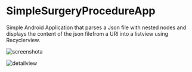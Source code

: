 # SimpleSurgeryProcedureApp

Simple Android Application that parses a Json file with nested nodes and displays the content of the json filefrom a URl into a listview using Recyclerview.

![screenshota](https://user-images.githubusercontent.com/37291194/40079040-2882453e-588f-11e8-8b7d-e2f58ed985c3.png)

![detailview](https://user-images.githubusercontent.com/37291194/40079090-5da67d2a-588f-11e8-949e-ab5dbdd11509.png)
